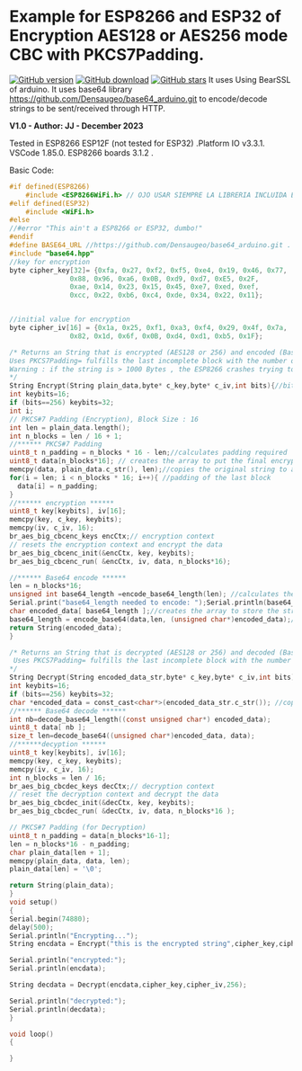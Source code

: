# Example for ESP8266 and ESP32 of Encryption AES128 or AES256 mode CBC with PKCS7Padding.
[![GitHub version](https://img.shields.io/github/release/jjsanma1/Encryption-example-for-ESP8266-and-ESP32.AES128-or-AES256-CBCPKS7.svg)](https://github.com/jjsanma1/Encryption-example-for-ESP8266-and-ESP32.AES128-or-AES256-CBCPKS7/releases/latest)
[![GitHub download](https://img.shields.io/github/downloads/jjsanma1/Encryption-example-for-ESP8266-and-ESP32.AES128-or-AES256-CBCPKS7/total.svg)](https://github.com/jjsanma1/Encryption-example-for-ESP8266-and-ESP32.AES128-or-AES256-CBCPKS7/releases/latest)
[![GitHub stars](https://img.shields.io/github/stars/jjsanma1/Encryption-example-for-ESP8266-and-ESP32.AES128-or-AES256-CBCPKS7.svg)](https://github.com/jjsanma1/Encryption-example-for-ESP8266-and-ESP32.AES128-or-AES256-CBCPKS7/stargazers)
It uses Using BearSSL of arduino.
It uses base64 library https://github.com/Densaugeo/base64_arduino.git to encode/decode strings to be sent/received through HTTP. 

 **V1.0 - Author: JJ - December 2023**

 Tested in ESP8266 ESP12F (not tested for ESP32) .Platform IO v3.3.1. VSCode 1.85.0. ESP8266 boards 3.1.2 . 

 Basic Code:
  ```c
#if defined(ESP8266)
      #include <ESP8266WiFi.h> // OJO USAR SIEMPRE LA LIBRERIA INCLUIDA EN ESP8266/ARDUINO NO LA QUE SE CARGA DESDE EL GESTOR DE LIBRERIAS 
#elif defined(ESP32)
      #include <WiFi.h>
#else
//#error "This ain't a ESP8266 or ESP32, dumbo!"
#endif
#define BASE64_URL //https://github.com/Densaugeo/base64_arduino.git . in order to use url mode of base64 
#include "base64.hpp"
//key for encryption
  byte cipher_key[32]= {0xfa, 0x27, 0xf2, 0xf5, 0xe4, 0x19, 0x46, 0x77,
                 0x88, 0x96, 0xa6, 0x0B, 0xd9, 0xd7, 0xE5, 0x2F,
                 0xae, 0x14, 0x23, 0x15, 0x45, 0xe7, 0xed, 0xef,
                 0xcc, 0x22, 0xb6, 0xc4, 0xde, 0x34, 0x22, 0x11};


  //initial value for encryption
  byte cipher_iv[16] = {0x1a, 0x25, 0xf1, 0xa3, 0xf4, 0x29, 0x4f, 0x7a,
                 0x82, 0x1d, 0x6f, 0x0B, 0xd4, 0xd1, 0xb5, 0x1F};
  
/* Returns an String that is encrypted (AES128 or 256) and encoded (Base64 URL) and ready to be sent through HTTP.
 Uses PKCS7Padding= fulfills the last incomplete block with the number of bytes until 16.  
Warning : if the string is > 1000 Bytes , the ESP8266 crashes trying to encrypt the string -> use < 1000 Bytes in ESP8266
*/
String Encrypt(String plain_data,byte* c_key,byte* c_iv,int bits){//bits corresponds to 128 or 256
  int keybits=16;
  if (bits==256) keybits=32;
  int i;
  // PKCS#7 Padding (Encryption), Block Size : 16
  int len = plain_data.length();
  int n_blocks = len / 16 + 1;
  //****** PKCS#7 Padding
  uint8_t n_padding = n_blocks * 16 - len;//calculates padding required
  uint8_t data[n_blocks*16]; // creates the array to put the final encrypted text
  memcpy(data, plain_data.c_str(), len);//copies the original string to a new array of char
  for(i = len; i < n_blocks * 16; i++){ //padding of the last block
    data[i] = n_padding;
  }
  //****** encryption ******  
  uint8_t key[keybits], iv[16]; 
  memcpy(key, c_key, keybits);
  memcpy(iv, c_iv, 16);  
  br_aes_big_cbcenc_keys encCtx;// encryption context
  // resets the encryption context and encrypt the data
  br_aes_big_cbcenc_init(&encCtx, key, keybits);
  br_aes_big_cbcenc_run( &encCtx, iv, data, n_blocks*16);

  //****** Base64 encode ******
  len = n_blocks*16; 
  unsigned int base64_length =encode_base64_length(len); //calculates the lenght of the array of chars required to save the encoded string
  Serial.print("base64_length needed to encode: ");Serial.println(base64_length);  
  char encoded_data[ base64_length ];//creates the array to store the string encoded in base64
  base64_length = encode_base64(data,len, (unsigned char*)encoded_data);//encodes the array    
  return String(encoded_data);
}

/* Returns an String that is decrypted (AES128 or 256) and decoded (Base64 URL).
   Uses PKCS7Padding= fulfills the last incomplete block with the number of bytes until 16.     
*/
String Decrypt(String encoded_data_str,byte* c_key,byte* c_iv,int bits){  
  int keybits=16;
  if (bits==256) keybits=32; 
  char *encoded_data = const_cast<char*>(encoded_data_str.c_str()); //copies the encrypted string to char array
  //****** Base64 decode ******
  int nb=decode_base64_length((const unsigned char*) encoded_data);
  uint8_t data[ nb ];
  size_t len=decode_base64((unsigned char*)encoded_data, data);
  //******decyption ******
  uint8_t key[keybits], iv[16];
  memcpy(key, c_key, keybits);
  memcpy(iv, c_iv, 16);
  int n_blocks = len / 16;
  br_aes_big_cbcdec_keys decCtx;// decryption context
  // reset the decryption context and decrypt the data
  br_aes_big_cbcdec_init(&decCtx, key, keybits);
  br_aes_big_cbcdec_run( &decCtx, iv, data, n_blocks*16 );

  // PKCS#7 Padding (for Decryption)
  uint8_t n_padding = data[n_blocks*16-1];
  len = n_blocks*16 - n_padding;
  char plain_data[len + 1];
  memcpy(plain_data, data, len);
  plain_data[len] = '\0';

  return String(plain_data);
}
void setup()
{
  Serial.begin(74880);
  delay(500);
  Serial.println("Encrypting...");  
  String encdata = Encrypt("this is the encrypted string",cipher_key,cipher_iv,256);

  Serial.println("encrypted:");  
  Serial.println(encdata);  

  String decdata = Decrypt(encdata,cipher_key,cipher_iv,256);

  Serial.println("decrypted:");  
  Serial.println(decdata);
}

void loop()
{ 

}
```
